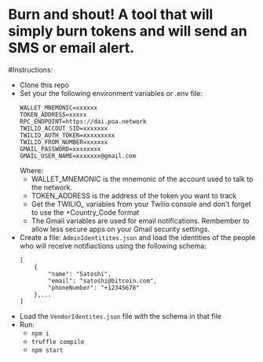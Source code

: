 # Burn and shout! A tool that will simply burn tokens and will send an SMS or email alert.

#Instructions:
- Clone this repo
- Set your the following environment variables or .env file:
    ```
    WALLET_MNEMONIC=xxxxxx
    TOKEN_ADDRESS=xxxxx
    RPC_ENDPOINT=https://dai.poa.network
    TWILIO_ACCOUT_SID=xxxxxxx
    TWILIO_AUTH_TOKEN=xxxxxxxxx
    TWILIO_FROM_NUMBER=xxxxxx
    GMAIL_PASSWORD=xxxxxxxx
    GMAIL_USER_NAME=xxxxxxx@gmail.com
    ```
    Where:
    - WALLET_MNEMONIC is the mnemonic of the account used to talk to the network.
    - TOKEN_ADDRESS is the address of the token you want to track
    - Get the TWILIO_ variables from your Twilio console and don't forget to use the +Country_Code format
    - The Gmail variables are used for email notifications. Rembember to allow less secure apps on your Gmail security settings.
- Create a file: `AdminIdentitites.json` and load the identities of the people who will receive notifiactions using the following schema:
    ```
    [
        {
            "name": "Satoshi",
            "email": "satoshi@bitcoin.com",
            "phoneNumber": "+12345678" 
        },...
    ]
    ```
- Load the `VendorIdentites.json` file with the schema in that file
- Run: 
    - `npm i`
    - `truffle compile`
    - `npm start`
